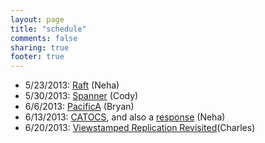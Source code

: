 ```yaml
---
layout: page
title: "schedule"
comments: false
sharing: true
footer: true
---
```


* 5/23/2013: [Raft](https://ramcloud.stanford.edu/wiki/download/attachments/11370504/raft.pdf) (Neha)
* 5/30/2013: [Spanner](https://www.usenix.org/system/files/conference/osdi12/osdi12-final-16.pdf) (Cody)
* 6/6/2013: [PacificA](http://research.microsoft.com/apps/mobile/Publication.aspx?id=66814) (Bryan)
* 6/13/2013: [CATOCS](http://cs3.ist.unomaha.edu/~stanw/papers/93-catocs.pdf), and also a [response](http://www.csie.fju.edu.tw/~yeh/research/papers/os-reading-list/birman93response-to-cheriton.pdf) (Neha)
* 6/20/2013: [Viewstamped Replication Revisited](http://pmg.csail.mit.edu/papers/vr-revisited.pdf)(Charles)